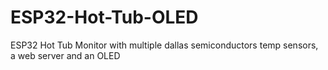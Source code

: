 # ESP32-Hot-Tub-OLED
ESP32 Hot Tub Monitor with multiple dallas semiconductors temp sensors, a web server and an OLED
